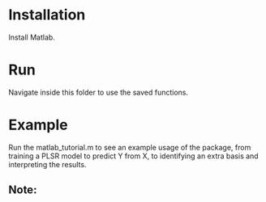 # Installation
Install Matlab.

# Run
Navigate inside this folder to use the saved functions.

# Example
Run the matlab_tutorial.m to see an example usage of the package, from training a PLSR model to predict Y from X, to identifying an extra basis and interpreting the results.

## Note:
